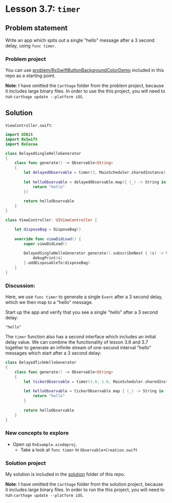 # Lesson 3.7: `timer`

## Problem statement

Write an app which spits out a single "hello" message after a 3 second delay, using `func timer`.

### Problem project

You can use [problem/RxSwiftButtonBackgroundColorDemo](problem/RxSwiftButtonBackgroundColorDemo) included in this repo as a starting point.

**Note**: I have omitted the `Carthage` folder from the problem project, because it includes large binary files.  In order to use the this project, you will need to run `carthage update --platform iOS`.

## Solution

`ViewController.swift`:

```swift
import UIKit
import RxSwift
import RxCocoa

class DelayedSingleHelloGenerator
{
    class func generate() -> Observable<String>
    {
        let delayedObservable = timer(3, MainScheduler.sharedInstance)
        
        let helloObservable = delayedObservable.map({ (_) -> String in
            return "hello"
        })
        
        return helloObservable
    }
}

class ViewController: UIViewController {

    let disposeBag = DisposeBag()
    
    override func viewDidLoad() {
        super.viewDidLoad()
        
        DelayedSingleHelloGenerator.generate().subscribeNext { (s) -> Void in
            debugPrint(s)
        }.addDisposableTo(disposeBag)
    }
}
```

### Discussion:

Here, we use `func timer` to generate a single `Event` after a 3 second delay, which we then map to a "hello" message.

Start up the app and verify that you see a single "hello" after a 3 second delay:

```
"hello"
```

The `timer` function also has a second interface which includes an initial delay value.  We can combine the functionality of lesson 3.6 and 3.7 together to generate an infinite stream of one-second interval "hello" messages which start after a 3 second delay:

```swift
class DelayedTickHelloGenerator
{
    class func generate() -> Observable<String>
    {
        let tickerObservable = timer(3.0, 1.0, MainScheduler.sharedInstance)
        
        let helloObservable = tickerObservable.map { (_) -> String in
            return "hello"
        }
        
        return helloObservable
    }
}
```

### New concepts to explore

* Open up `RxExample.xcodeproj`.
  * Take a look at `func timer` in `Observable+Creation.swift`

### Solution project

My solution is included in the [solution](solution) folder of this repo.

**Note**: I have omitted the `Carthage` folder from the solution project, because it includes large binary files.  In order to run the this project, you will need to run `carthage update --platform iOS`.

